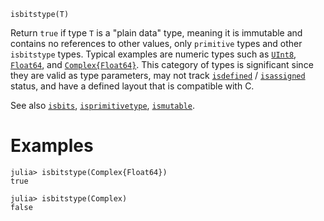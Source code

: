 ```
isbitstype(T)
```

Return `true` if type `T` is a "plain data" type, meaning it is immutable and contains no references to other values, only `primitive` types and other `isbitstype` types. Typical examples are numeric types such as [`UInt8`](@ref), [`Float64`](@ref), and [`Complex{Float64}`](@ref). This category of types is significant since they are valid as type parameters, may not track [`isdefined`](@ref) / [`isassigned`](@ref) status, and have a defined layout that is compatible with C.

See also [`isbits`](@ref), [`isprimitivetype`](@ref), [`ismutable`](@ref).

# Examples

```jldoctest
julia> isbitstype(Complex{Float64})
true

julia> isbitstype(Complex)
false
```
